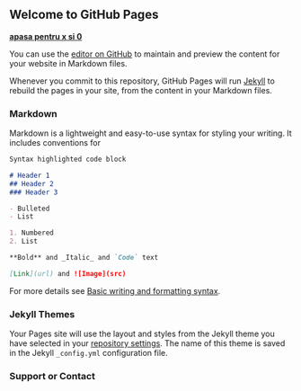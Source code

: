## Welcome to GitHub Pages

**[apasa pentru x si 0](https://adrian-dascalu.github.io/tic-tac-toe/firstpage)**

You can use the [editor on GitHub](https://github.com/adrian-dascalu/tic-tac-toe/edit/master/docs/index.md) to maintain and preview the content for your website in Markdown files.

Whenever you commit to this repository, GitHub Pages will run [Jekyll](https://jekyllrb.com/) to rebuild the pages in your site, from the content in your Markdown files.

### Markdown

Markdown is a lightweight and easy-to-use syntax for styling your writing. It includes conventions for

```markdown
Syntax highlighted code block

# Header 1
## Header 2
### Header 3

- Bulleted
- List

1. Numbered
2. List

**Bold** and _Italic_ and `Code` text

[Link](url) and ![Image](src)
```

For more details see [Basic writing and formatting syntax](https://docs.github.com/en/github/writing-on-github/getting-started-with-writing-and-formatting-on-github/basic-writing-and-formatting-syntax).


### Jekyll Themes

Your Pages site will use the layout and styles from the Jekyll theme you have selected in your [repository settings](https://github.com/adrian-dascalu/tic-tac-toe/settings/pages). The name of this theme is saved in the Jekyll `_config.yml` configuration file.

### Support or Contact
